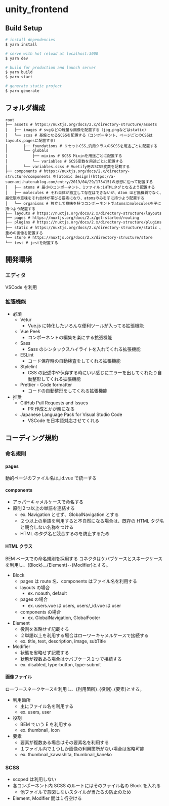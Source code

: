 # unity_frontend

## Build Setup

```bash
# install dependencies
$ yarn install

# serve with hot reload at localhost:3000
$ yarn dev

# build for production and launch server
$ yarn build
$ yarn start

# generate static project
$ yarn generate
```

## フォルダ構成

```
root
├── assets # https://nuxtjs.org/docs/2.x/directory-structure/assets
│   ├── images # svgなどの軽量な画像を配置する（jpg,pngなどはstatic)
│   └── scss # 基盤となるSCSSを配置する（コンポーネント、ページごとのCSSはlayouts,pagesに配置する）
│       ├── foundations # リセットCSS,汎用クラスのSCSSを用途ごとに配置する
│       └── globals
│           ├── mixins # SCSS Mixinを用途ごとに配置する
│           └── variables # SCSS変数を用途ごとに配置する
│       └── variables.scss # Vuetify用のSCSS変数を記載する
├── components # https://nuxtjs.org/docs/2.x/directory-structure/components を[atomic design](https://a-suenami.hatenablog.com/entry/2019/04/29/173415)の思想に沿って配置する
│   ├── atoms # 最小のコンポーネント、1ファイル:1HTMLタグとなるよう配置する
│   ├── molecules # それ自体が独立して存在はできないが、Atom ほど無機質でなく、最低限の意味をそれ自体が帯びる要素になり、atomsのみを子に持つよう配置する
│   └── organisms # 独立して意味を持つコンポーネントでatomsとmoleculesを子に持つよう配置する
├── layouts # https://nuxtjs.org/docs/2.x/directory-structure/layouts
├── pages # https://nuxtjs.org/docs/2.x/get-started/routing
├── plugins # https://nuxtjs.org/docs/2.x/directory-structure/plugins
├── static # https://nuxtjs.org/docs/2.x/directory-structure/static 、重めの画像を配置する
└── store # https://nuxtjs.org/docs/2.x/directory-structure/store
└── test # jestを配置する
```

## 開発環境

### エディタ

VSCode を利用

### 拡張機能

- 必須
  - Vetur
    - Vue.js に特化したいろんな便利ツールが入ってる拡張機能
  - Vue Peek
    - コンポーネントの編集を楽にする拡張機能
  - Sass
    - Sass のシンタックスハイライトを入れてくれる拡張機能
  - ESLint
    - コード保存時の自動検査をしてくれる拡張機能
  - Stylelint
    - CSS の記述中や保存する時にいい感じにエラーを出してくれたり自動整形してくれる拡張機能
  - Prettier - Code formatter
    - コードの自動整形をしてくれる拡張機能
- 推奨
  - GitHub Pull Requests and Issues
    - PR 作成とかが楽になる
  - Japanese Language Pack for Visual Studio Code
    - VSCode を日本語対応させてくれる

## コーディング規約

### 命名規則

#### pages

動的ページのファイル名は\_id.vue で統一する

#### components

- アッパーキャメルケースで命名する
- 原則２つ以上の単語を連結する
  - ex. Navigation とせず、GlobalNavigation とする
  - ２つ以上の単語を利用すると不自然になる場合は、既存の HTML タグ名と競合しない名称をつける
  - HTML のタグ名と競合するのを防止するため

#### HTML クラス

BEM ベースでの命名規則を採用する
コネクタはケバブケースとスネークケースを利用し、{Block}\_\_{Element}--{Modifier}とする。

- Block
  - pages は route 名、components はファイル名を利用する
  - layouts の場合
    - ex. noauth, default
  - pages の場合
    - ex. users.vue は users, users/\_id.vue は user
  - components の場合
    - ex. GlobalNavigation, GlobalFooter
- Element
  - 役割を省略せず記載する
  - ２単語以上を利用する場合はローワーキャメルケースで接続する
  - ex. title, text, description, image, subTitle
- Modifier
  - 状態を省略せず記載する
  - 状態が複数ある場合はケバブケース１つで接続する
  - ex. disabled, type-button, type-submit

#### 画像ファイル

ローワースネークケースを利用し、{利用箇所}\_{役割}\_{要素}とする。

- 利用箇所
  - 主にファイル名を利用する
  - ex. users, user
- 役割
  - BEM でいう E を利用する
  - ex. thumbnail, icon
- 要素
  - 要素が複数ある場合はその要素名を利用する
  - １ファイル内で１つしか画像の利用箇所がない場合は省略可能
  - ex. thumbnail_kawashita, thumbnail_kaneko

### SCSS

- scoped は利用しない
- 各コンポーネント内 SCSS のルートにはそのファイル名の Block を入れる
  - 他ファイルで意図しないスタイルが当たるの防止のため
- Element, Modifier 間は１行空ける
